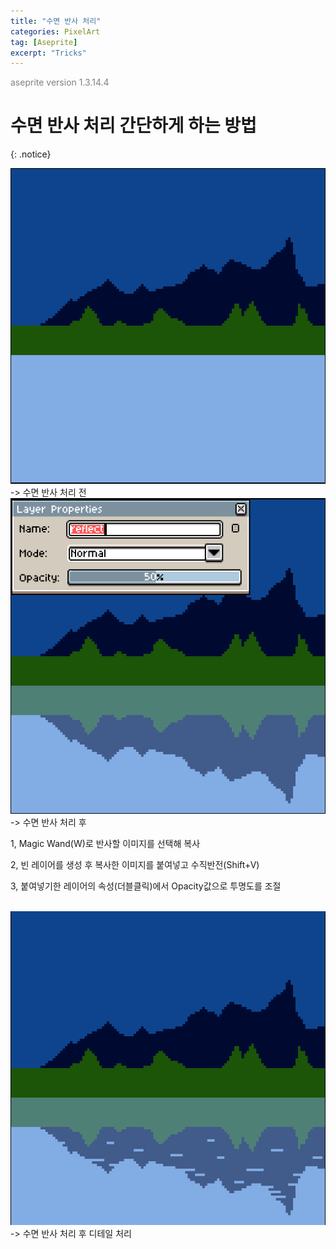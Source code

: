 ```yaml
---
title: "수면 반사 처리"
categories: PixelArt
tag: [Aseprite]
excerpt: "Tricks"
---
```





<span style="color:gray">aseprite version 1.3.14.4</span>




# 수면 반사 처리 간단하게 하는 방법
{: .notice}

<img src="/img/PixelArt/reflect-1.png"/>
-> 수면 반사 처리 전

<br>

<img src="/img/PixelArt/reflect-2.png"/>
-> 수면 반사 처리 후

<span class="ol-1">1, Magic Wand(W)로 반사할 이미지를 선택해 복사</span>

<span class="ol-1">2, 빈 레이어를 생성 후 복사한 이미지를 붙여넣고 수직반전(Shift+V)</span>

<span class="ol-1">3, 붙여넣기한 레이어의 속성(더블클릭)에서 Opacity값으로 투명도를 조절</span>

<br>

<img src="/img/PixelArt/reflect-3.png"/>
-> 수면 반사 처리 후 디테일 처리